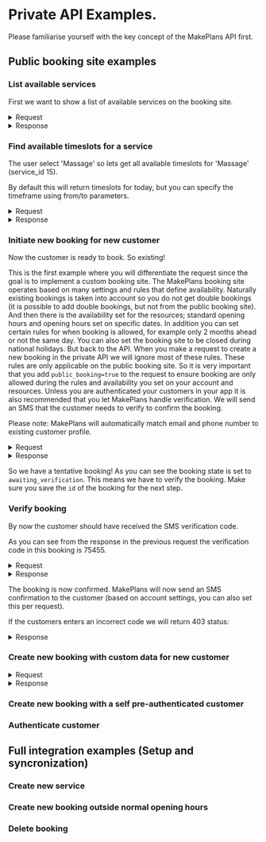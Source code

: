 # Private API Examples.

Please familiarise yourself with the key concept of the MakePlans API first.

## Public booking site examples

### List available services

First we want to show a list of available services on the booking site.

<details>
<summary>Request</summary>

```curlrc
curl "https://youraccount.test.makeplans.net/api/v1/services" \
     -H 'User-Agent: YourAppName (http://example.org)' \
     -H 'Accept: application/json' \
     -u 'YOURAPIKEY:'
```
</details>

<details>
<summary>Response</summary>

```http
HTTP/1.1 200 OK
Content-Type: application/json; charset=utf-8
```


```json
[
  {
    "service": {
      "id": 16,
      "title": "Body scrub",
      "created_at": "2020-01-24T06:24:16+01:00",
      "updated_at": "2020-01-24T06:25:15+01:00",
      "interval": 45,
      "has_day_booking": false,
      "booking_capacity": 1,
      "day_booking_specify_time": null,
      "max_slots": 1,
      "same_day": false,
      "price": null,
      "active": true,
      "interval_rounding": null,
      "template": null,
      "booking_type_id": 1,
      "description": null,
      "custom_data": null,
      "mail_confirmation": null,
      "mail_verification": null,
      "sms_confirmation": null,
      "sms_verification": null,
      "sms_reminder": null,
      "booking_form": null
    }
  },
  {
    "service": {
      "id": 15,
      "title": "Massage",
      "created_at": "2020-01-24T06:24:16+01:00",
      "updated_at": "2020-01-24T06:25:15+01:00",
      "interval": 60,
      "has_day_booking": false,
      "booking_capacity": 1,
      "day_booking_specify_time": null,
      "max_slots": 1,
      "same_day": false,
      "price": null,
      "active": true,
      "interval_rounding": null,
      "template": null,
      "booking_type_id": 1,
      "description": null,
      "custom_data": null,
      "mail_confirmation": null,
      "mail_verification": null,
      "sms_confirmation": null,
      "sms_verification": null,
      "sms_reminder": null,
      "booking_form": null
    }
  }
]
```
</details>

### Find available timeslots for a service

The user select 'Massage' so lets get all available timeslots for 'Massage' (service_id 15).

By default this will return timeslots for today, but you can specify the timeframe using from/to parameters.

<details>
<summary>Request</summary>

```curlrc
curl "https://youraccount.test.makeplans.net/api/v1/services/15/slots" \
     -H 'User-Agent: YourAppName (http://example.org)' \
     -H 'Accept: application/json' \
     -u 'YOURAPIKEY:'
```
</details>

<details>
<summary>Response</summary>

```http
HTTP/1.1 200 OK
Content-Type: application/json; charset=utf-8
```

```json
[
  {
    "slot": {
      "timestamp": "2020-01-24T09:00:00+01:00",
      "timestamp_end": "2020-01-24T10:00:00+01:00",
      "formatted_timestamp": "Friday, 24 January 2020, 09:00",
      "formatted_timestamp_end": "Friday, 24 January 2020, 10:00",
      "free": 3,
      "available_resources": [
        10,
        11,
        12
      ],
      "maximum_capacity": 3
    }
  },
  {
    "slot": {
      "timestamp": "2020-01-24T10:00:00+01:00",
      "timestamp_end": "2020-01-24T11:00:00+01:00",
      "formatted_timestamp": "Friday, 24 January 2020, 10:00",
      "formatted_timestamp_end": "Friday, 24 January 2020, 11:00",
      "free": 3,
      "available_resources": [
        10,
        11,
        12
      ],
      "maximum_capacity": 3
    }
  },
  # More items not shown
]
```
</details>

### Initiate new booking for new customer

Now the customer is ready to book. So existing!

This is the first example where you will differentiate the request since the goal is to implement a custom booking site. The MakePlans booking site operates based on many settings and rules that define availability. Naturally existing bookings is taken into account so you do not get double bookings (it is possible to add double bookings, but not from the public booking site). And then there is the availability set for the resources; standard opening hours and opening hours set on specific dates. In addition you can set certain rules for when booking is allowed, for example only 2 months ahead or not the same day. You can also set the booking site to be closed during national holidays.
But back to the API. When you make a request to create a new booking in the private API we will ignore most of these rules. These rules are only applicable on the public booking site. So it is very important that you add `public_booking=true` to the request to ensure booking are only allowed during the rules and availability you set on your account and resources. Unless you are authenticated your customers in your app it is also recommended that you let MakePlans handle verification. We will send an SMS that the customer needs to verify to confirm the booking.

Please note: MakePlans will automatically match email and phone number to existing customer profile.

<details>
<summary>Request</summary>

```curlrc
curl -X "POST" "https://youraccount.test.makeplans.net/api/v1/bookings" \
     -H 'User-Agent: YourAppName (http://example.org)' \
     -H 'Accept: application/json' \
     -H 'Content-Type: application/x-www-form-urlencoded; charset=utf-8' \
     -u 'YOURAPIKEY:' \
     --data-urlencode "booking[service_id]=15" \
     --data-urlencode "booking[booked_from]=2020-01-27 14:00" \
     --data-urlencode "booking[booked_to]=2020-01-27 15:00" \
     --data-urlencode "booking[person_attributes][name]=Harald" \
     --data-urlencode "booking[person_attributes][phone_number]=+18338367888" \
     --data-urlencode "booking[public_booking]=true" \
     --data-urlencode "confirm=false"
```
</details>

<details>
<summary>Response</summary>

```http
HTTP/1.1 200 OK
Content-Type: application/json; charset=utf-8
```

```json
{
  "booking": {
    "id": 208,
    "service_id": 15,
    "person_id": 95,
    "booked_from": "2020-01-27T14:00:00+01:00",
    "booked_to": "2020-01-27T15:00:00+01:00",
    "created_at": "2020-01-24T06:48:42+01:00",
    "updated_at": "2020-01-24T06:48:42+01:00",
    "verification_code": "75455",
    "expires_at": "2020-01-24T07:08:42+01:00",
    "count": 1,
    "notes": null,
    "resource_id": 11,
    "reminder_at": "2020-01-26T12:00:00+01:00",
    "reminded_at": null,
    "paid_at": null,
    "external_id": null,
    "state": "awaiting_verification",
    "verification_method": "sms",
    "custom_data": null,
    "revision_count": 0,
    "paid_amount": null,
    "event_id": null,
    "collection_id": null,
    "invoiced_at": null,
    "active": true,
    "person": {
      "id": 95,
      "email": null,
      "phonenumber": "+18338367888",
      "created_at": "2020-01-24T06:48:42+01:00",
      "updated_at": "2020-01-24T06:48:42+01:00",
      "name": "Harald",
      "custom_data": null,
      "date_of_birth": null,
      "external_id": null,
      "national_id_no": null,
      "street": null,
      "city": null,
      "postal_code": null,
      "state": null,
      "country_code": null,
      "notes": null
    },
    "resource": {
      "id": 11,
      "title": "Thor"
    },
    "service": {
      "id": 15,
      "title": "Massage"
    }
  }
}
```
</details>

So we have a tentative booking! As you can see the booking state is set to `awaiting_verification`. This means we have to verify the booking. Make sure you save the `id` of the booking for the next step.

### Verify booking

By now the customer should have received the SMS verification code.

As you can see from the response in the previous request the verification code in this booking is 75455.

<details>
<summary>Request</summary>

```curlrc
curl -X "PUT" "https://youraccount.test.makeplans.net/api/v1/bookings/208/verify_code" \
     -H 'User-Agent: YourAppName (http://example.org)' \
     -H 'Accept: application/json' \
     -H 'Content-Type: application/x-www-form-urlencoded; charset=utf-8' \
     -u 'YOURAPIKEY:' \
     --data-urlencode "verification_code=75455"
```
</details>

<details>
<summary>Response</summary>

```http
HTTP/1.1 200 OK
Content-Type: application/json; charset=utf-8
```

```json
{
  "booking": {
    "id": 208,
    "verification_code": "75455",
    "state": "confirmed",
    "event_id": null,
    "service_id": 15,
    "expires_at": null,
    "resource_id": 11,
    "person_id": 95,
    "booked_from": "2020-01-27T14:00:00+01:00",
    "booked_to": "2020-01-27T15:00:00+01:00",
    "reminder_at": "2020-01-26T12:00:00+01:00",
    "count": 1,
    "reminded_at": null,
    "created_at": "2020-01-24T06:48:42+01:00",
    "updated_at": "2020-01-24T06:56:09+01:00",
    "notes": null,
    "paid_at": null,
    "external_id": null,
    "verification_method": "sms",
    "custom_data": null,
    "revision_count": 1,
    "paid_amount": null,
    "collection_id": null,
    "invoiced_at": null,
    "active": true,
    "person": {
      "id": 95,
      "email": null,
      "phonenumber": "+18338367888",
      "created_at": "2020-01-24T06:48:42+01:00",
      "updated_at": "2020-01-24T06:48:42+01:00",
      "name": "Harald",
      "custom_data": null,
      "date_of_birth": null,
      "external_id": null,
      "national_id_no": null,
      "street": null,
      "city": null,
      "postal_code": null,
      "state": null,
      "country_code": null,
      "notes": null
    },
    "resource": {
      "id": 11,
      "title": "Thor"
    },
    "service": {
      "id": 15,
      "title": "Massage"
    }
  }
}
```
</details>

The booking is now confirmed. MakePlans will now send an SMS confirmation to the customer (based on account settings, you can also set this per request).

If the customers enters an incorrect code we will return 403 status:

<details>
<summary>Response</summary>

```http
HTTP/1.1 403 Forbidden
Content-Type: application/json; charset=utf-8
```

```json
{
  "verification_code": [
    "is invalid"
  ]
}
```
</details>

### Create new booking with custom data for new customer

<details>
<summary>Request</summary>

```http
curl -X "POST" "https://youraccount.test.makeplans.net/api/v1/bookings" \
     -H 'User-Agent: YourAppName (http://example.org)' \
     -H 'Accept: application/json' \
     -H 'Content-Type: application/x-www-form-urlencoded; charset=utf-8' \
     -u 'YOURAPIKEY:' \
     --data-urlencode "booking[service_id]=15" \
     --data-urlencode "booking[booked_from]=2020-01-27 14:00" \
     --data-urlencode "booking[booked_to]=2020-01-27 15:00" \
     --data-urlencode "booking[person_attributes][name]=Harald" \
     --data-urlencode "booking[person_attributes][phone_number]=+18338367888" \
     --data-urlencode "booking[public_booking]=true" \
     --data-urlencode "confirm=false" \
     --data-urlencode "booking[custom_data][problems]=Right leg" \
     --data-urlencode "booking[person_attributes][custom_data][member_id]=83632"
```
</details>

<details>
<summary>Response</summary>

```http
HTTP/1.1 200 OK
Content-Type: application/json; charset=utf-8
```

```json
{
  "booking": {
    "id": 209,
    "service_id": 15,
    "person_id": 95,
    "booked_from": "2020-01-27T14:00:00+01:00",
    "booked_to": "2020-01-27T15:00:00+01:00",
    "created_at": "2020-01-24T07:01:50+01:00",
    "updated_at": "2020-01-24T07:01:50+01:00",
    "verification_code": "82691",
    "expires_at": "2020-01-24T07:21:50+01:00",
    "count": 1,
    "notes": null,
    "resource_id": 12,
    "reminder_at": "2020-01-26T12:00:00+01:00",
    "reminded_at": null,
    "paid_at": null,
    "external_id": null,
    "state": "awaiting_verification",
    "verification_method": "sms",
    "custom_data": {
      "problems": "Right leg"
    },
    "revision_count": 0,
    "paid_amount": null,
    "event_id": null,
    "collection_id": null,
    "invoiced_at": null,
    "active": true,
    "person": {
      "id": 95,
      "email": null,
      "phonenumber": "+18338367888",
      "created_at": "2020-01-24T06:48:42+01:00",
      "updated_at": "2020-01-24T06:48:42+01:00",
      "name": "Harald",
      "custom_data": {
        "member_id": "83632"
      },
      "custom_data": null,
      "date_of_birth": null,
      "external_id": null,
      "national_id_no": null,
      "street": null,
      "city": null,
      "postal_code": null,
      "state": null,
      "country_code": null,
      "notes": null
    },
    "resource": {
      "id": 12,
      "title": "Astrid"
    },
    "service": {
      "id": 15,
      "title": "Massage"
    }
  }
}
```
</details>

### Create new booking with a self pre-authenticated customer

### Authenticate customer

## Full integration examples (Setup and syncronization)

### Create new service

### Create new booking outside normal opening hours

### Delete booking

